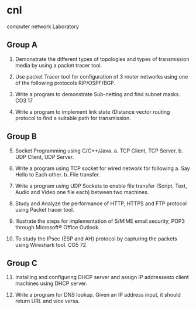 # cnl
computer network Laboratory


## Group A

1. Demonstrate the different types of topologies and types of transmission media by using a packet tracer tool.

2. Use packet Tracer tool for configuration of 3 router networks using one of the following protocols RIP/OSPF/BGP.

3. Write a program to demonstrate Sub-netting and find subnet masks. CO3 17

4. Write a program to implement link state /Distance vector routing protocol to find a suitable path for transmission.

## Group B

5. Socket Programming using C/C++/Java.
a. TCP Client, TCP Server.
b. UDP Client, UDP Server.

6. Write a program using TCP socket for wired network for following
a. Say Hello to Each other.
b. File transfer.

7. Write a program using UDP Sockets to enable file transfer (Script, Text, Audio and
Video one file each) between two machines.

8. Study and Analyze the performance of HTTP, HTTPS and FTP protocol using Packet
tracer tool.

9. Illustrate the steps for implementation of S/MIME email security, POP3 through
Microsoft® Office Outlook.

10. To study the IPsec (ESP and AH) protocol by capturing the packets using Wireshark tool. CO5 72

## Group C

11. Installing and configuring DHCP server and assign IP addressesto client machines using DHCP server.

12. Write a program for DNS lookup. Given an IP address input, it should return URL and vice versa.
